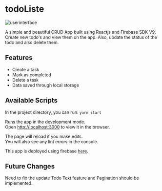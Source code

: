 # todoListe


![userinterface](https://github.com/sreeharshrajan/todoListe/blob/bb93aeee90624ca6611162044b6272b99411c16a/toDoListe.jpg)

A simple and beautiful CRUD App built using Reactjs and Firebase SDK V9. Create new todo's and view them on the app. Also, update the status of the todo and also delete them.

## Features

- Create a task
- Mark as completed
- Delete a task
- Data saved through local storage 

## Available Scripts

In the project directory, you can run: `yarn start`

Runs the app in the development mode.\
Open [http://localhost:3000](http://localhost:3000) to view it in the browser.

The page will reload if you make edits.\
You will also see any lint errors in the console.

This app is deployed using firebase [here](https://todolisted.web.app/).

## Future Changes 

Need to fix the update Todo Text feature and Pagination should be implemented.
